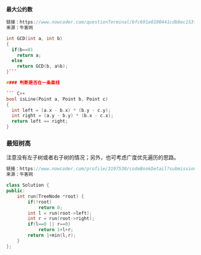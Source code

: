#### 最大公约数

```C++
链接：https://www.nowcoder.com/questionTerminal/bfc691e0100441cdb8ec153f32540be2
来源：牛客网

int GCD(int a, int b)
{
  if(b==0)
    return a;
  else
    return GCD(b, a%b);
}```

#### 判断是否在一条直线

``` C++
bool isLine(Point a, Point b, Point c)
{
  int left = (a.x - b.x) * (b.y - c.y);
  int right = (a.y - b.y) * (b.x - c.x);
  return left == right;
}
```

### 最短树高

注意没有左子树或者右子树的情况；另外，也可考虑广度优先遍历的思路。

```C++
链接：https://www.nowcoder.com/profile/3197530/codeBookDetail?submissionId=9089980
来源：牛客网

class Solution {
public:
    int run(TreeNode *root) {
        if(!root)
            return 0;
        int l = run(root->left);
        int r = run(root->right);
        if(l==0 || r==0)
            return 1+l+r;
        return 1+min(l,r);
    }
};
```

